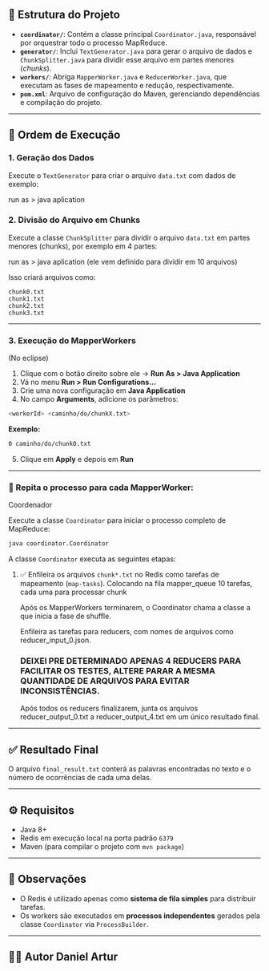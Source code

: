 ## 📁 Estrutura do Projeto

- **`coordinator/`**: Contém a classe principal `Coordinator.java`, responsável por orquestrar todo o processo MapReduce.
- **`generator/`**: Inclui `TextGenerator.java` para gerar o arquivo de dados e `ChunkSplitter.java` para dividir esse arquivo em partes menores (*chunks*).
- **`workers/`**: Abriga `MapperWorker.java` e `ReducerWorker.java`, que executam as fases de mapeamento e redução, respectivamente.
- **`pom.xml`**: Arquivo de configuração do Maven, gerenciando dependências e compilação do projeto.

---

## 🔄 Ordem de Execução

### 1. Geração dos Dados

Execute o `TextGenerator` para criar o arquivo `data.txt` com dados de exemplo:

run as > java aplication

### 2. Divisão do Arquivo em Chunks

Execute a classe `ChunkSplitter` para dividir o arquivo `data.txt` em partes menores (chunks), por exemplo em 4 partes:

run as > java aplication
(ele vem definido para dividir em 10 arquivos)

Isso criará arquivos como:

```text
chunk0.txt
chunk1.txt
chunk2.txt
chunk3.txt
```

---

### 3. Execução do MapperWorkers
(No eclipse)

1. Clique com o botão direito sobre ele → **Run As > Java Application**
2. Vá no menu **Run > Run Configurations...**
3. Crie uma nova configuração em **Java Application**
4. No campo **Arguments**, adicione os parâmetros:

```bash
<workerId> <caminho/do/chunkX.txt>
```

**Exemplo:**
```bash
0 caminho/do/chunk0.txt
```

5. Clique em **Apply** e depois em **Run**

---

### 🔁 Repita o processo para cada MapperWorker:


Coordenador

Execute a classe `Coordinator` para iniciar o processo completo de MapReduce:

```bash
java coordinator.Coordinator
```

A classe `Coordinator` executa as seguintes etapas:

1. ✅ Enfileira os arquivos `chunk*.txt` no Redis como tarefas de mapeamento (`map-tasks`).
   Colocando na fila mapper_queue 10 tarefas, cada uma para processar chunk

   Após os MapperWorkers terminarem, o Coordinator chama a classe a que inicia a fase de shuffle.

   Enfileira as tarefas para reducers, com nomes de arquivos como reducer_input_0.json.
   ### DEIXEI PRE DETERMINADO APENAS 4 REDUCERS PARA FACILITAR OS TESTES, ALTERE PARAR A MESMA QUANTIDADE DE ARQUIVOS PARA EVITAR INCONSISTÊNCIAS.

   Após todos os reducers finalizarem, junta os arquivos reducer_output_0.txt a reducer_output_4.txt em um único resultado final. 

---

## ✅ Resultado Final

O arquivo `final_result.txt` conterá as palavras encontradas no texto e o número de ocorrências de cada uma delas.

---

## ⚙️ Requisitos

- Java 8+
- Redis em execução local na porta padrão `6379`
- Maven (para compilar o projeto com `mvn package`)

---

## 📌 Observações

- O Redis é utilizado apenas como **sistema de fila simples** para distribuir tarefas.
- Os workers são executados em **processos independentes** gerados pela classe `Coordinator` via `ProcessBuilder`.

---

## 👨‍💻 Autor Daniel Artur
